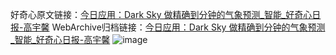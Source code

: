 好奇心原文链接：[今日应用：Dark Sky 做精确到分钟的气象预测_智能_好奇心日报-高宇馨](https://www.qdaily.com/articles/4484.html)
WebArchive归档链接：[今日应用：Dark Sky 做精确到分钟的气象预测_智能_好奇心日报-高宇馨](http://web.archive.org/web/20190623161044/https://www.qdaily.com/articles/4484.html)
![image](http://ww3.sinaimg.cn/large/007d5XDply1g3wg120hjmj30u03mfkgm)